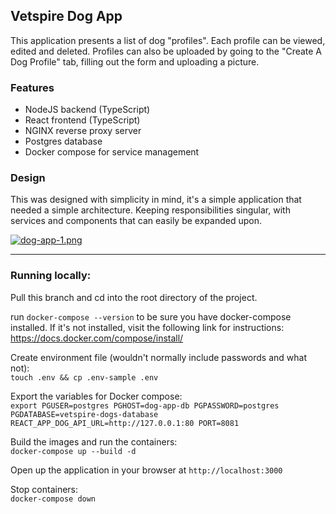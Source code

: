 ## Vetspire Dog App

This application presents a list of dog "profiles". Each profile can be viewed, edited and deleted. Profiles can also be uploaded by going to the "Create A Dog Profile" tab, filling out the form and uploading a picture.

### Features
+ NodeJS backend (TypeScript)
+ React frontend (TypeScript)
+ NGINX reverse proxy server
+ Postgres database
+ Docker compose for service management


### Design
This was designed with simplicity in mind, it's a simple application that needed a simple architecture. Keeping responsibilities singular, with services and components that can easily be expanded upon. 

[![dog-app-1.png](https://i.postimg.cc/7YctK9dr/dog-app-1.png)](https://postimg.cc/2VQx6QC0)

----------

### Running locally:
Pull this branch and cd into the root directory of the project.
<br>

run `docker-compose --version` to be sure you have docker-compose installed. If it's not installed, visit the following link for instructions: https://docs.docker.com/compose/install/
<br>

Create environment file (wouldn't normally include passwords and what not):
<br>
`touch .env && cp .env-sample .env`
<br>

Export the variables for Docker compose:
<br>
`export PGUSER=postgres PGHOST=dog-app-db PGPASSWORD=postgres PGDATABASE=vetspire-dogs-database REACT_APP_DOG_API_URL=http://127.0.0.1:80 PORT=8081`
<br>

Build the images and run the containers:
<br>
`docker-compose up --build -d`
<br>

Open up the application in your browser at `http://localhost:3000`

Stop containers:
<br>
`docker-compose down`

